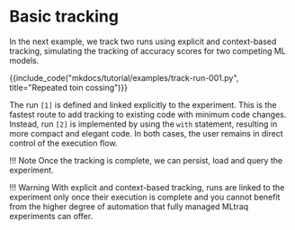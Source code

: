 # Basic tracking

In the next example, we track two runs using explicit and context-based tracking, 
simulating the tracking of accuracy scores for two competing ML models.
 
{{include_code("mkdocs/tutorial/examples/track-run-001.py", title="Repeated toin cossing")}}

The run `[1]` is defined and linked explicitly to the experiment. This is the 
fastest route to add tracking to existing code with minimum code changes.
Instead, run `[2]` is implemented by using the `with` statement, resulting in more
compact and elegant code.
In both cases, the user remains in direct control of the execution flow.

!!! Note
    Once the tracking is complete, we can persist, load and query the experiment.

!!! Warning
    With explicit and context-based tracking, runs are linked to the experiment
    only once their execution is complete and you cannot benefit from the higher
    degree of automation that fully managed MLtraq experiments can offer.
